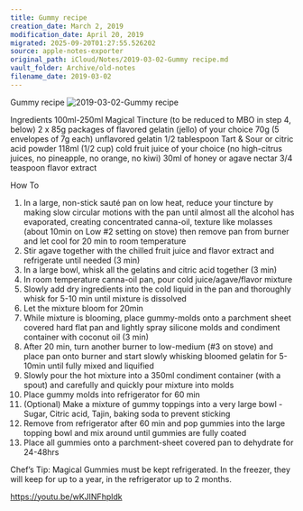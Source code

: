 ```yaml
---
title: Gummy recipe
creation_date: March 2, 2019
modification_date: April 20, 2019
migrated: 2025-09-20T01:27:55.526202
source: apple-notes-exporter
original_path: iCloud/Notes/2019-03-02-Gummy recipe.md
vault_folder: Archive/old-notes
filename_date: 2019-03-02
---
```



Gummy recipe
![2019-03-02-Gummy recipe](images/2019-03-02-Gummy%20recipe.jpeg)

 Ingredients
100ml-250ml Magical Tincture (to be reduced to MBO in step 4, below)
2 x 85g packages of flavored gelatin (jello) of your choice
70g (5 envelopes of 7g each) unflavored gelatin
1/2 tablespoon Tart & Sour or citric acid powder
118ml (1/2 cup) cold fruit juice of your choice (no high-citrus juices, no pineapple, no orange, no kiwi)
30ml of honey or agave nectar
3/4 teaspoon flavor extract

 How To

1. In a large, non-stick sauté pan on low heat, reduce your tincture by making slow circular motions with the pan until almost all the alcohol has evaporated, creating concentrated canna-oil, texture like molasses (about 10min on Low #2 setting on stove) then remove pan from burner and let cool for 20 min to room temperature
2. Stir agave together with the chilled fruit juice and flavor extract and refrigerate until needed (3 min)
3. In a large bowl, whisk all the gelatins and citric acid together (3 min)
4. In room temperature canna-oil pan, pour cold juice/agave/flavor mixture
5. Slowly add dry ingredients into the cold liquid in the pan and thoroughly whisk for 5-10 min until mixture is dissolved
6. Let the mixture bloom for 20min
7. While mixture is blooming, place gummy-molds onto a parchment sheet covered hard flat pan and lightly spray silicone molds and condiment container with coconut oil (3 min)
8. After 20 min, turn another burner to low-medium (#3 on stove) and place pan onto burner and start slowly whisking bloomed gelatin for 5-10min until fully mixed and liquified
9. Slowly pour the hot mixture into a 350ml condiment container (with a spout) and carefully and quickly pour mixture into molds
10. Place gummy molds into refrigerator for 60 min
11. (Optional) Make a mixture of gummy toppings into a very large bowl - Sugar, Citric acid, Tajin, baking soda to prevent sticking
12. Remove from refrigerator after 60 min and pop gummies into the large topping bowl and mix around until gummies are fully coated
13. Place all gummies onto a parchment-sheet covered pan to dehydrate for 24-48hrs

	
Chef’s Tip: Magical Gummies must be kept refrigerated. In the freezer, they will keep for up to a year, in the refrigerator up to 2 months.

https://youtu.be/wKJINFhpldk
